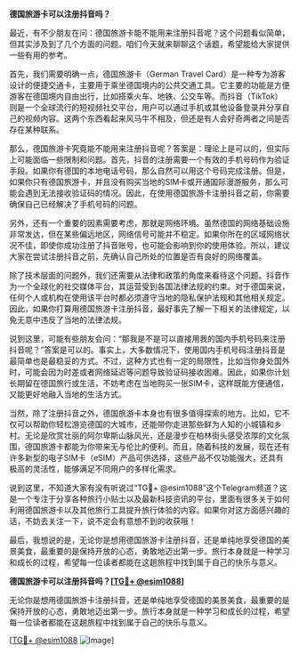 **德国旅游卡可以注册抖音吗？**

最近，有不少朋友在问：德国旅游卡能不能用来注册抖音呢？这个问题看似简单，但其实涉及到了几个方面的问题。咱们今天就来聊聊这个话题，希望能给大家提供一些有用的参考。

首先，我们需要明确一点，德国旅游卡（German Travel Card）是一种专为游客设计的便捷交通卡，主要用于乘坐德国境内的公共交通工具。它主要的功能是方便游客在德国境内自由出行，比如搭乘火车、地铁、公交车等。而抖音（TikTok）则是一个全球流行的短视频社交平台，用户可以通过手机或其他设备登录并分享自己的视频内容。这两个东西看起来风马牛不相及，但还是有人会好奇两者之间是否存在某种联系。

那么，德国旅游卡究竟能不能用来注册抖音呢？答案是：理论上是可以的，但实际上可能面临一些限制和问题。首先，抖音的注册需要一个有效的手机号码作为验证手段。如果你有德国的本地电话号码，那么自然可以用这个号码完成注册。但是，如果你只有德国旅游卡，并且没有购买当地的SIM卡或开通国际漫游服务，那么可能会遇到无法接收验证码的情况。因此，在使用德国旅游卡注册抖音之前，你需要确保自己已经解决了手机号码的问题。

另外，还有一个重要的因素需要考虑，那就是网络环境。虽然德国的网络基础设施非常发达，但在某些偏远地区，网络信号可能并不稳定。如果你所在的区域网络状况不佳，即使你成功注册了抖音账号，也可能会影响到你的使用体验。所以，建议大家在尝试注册抖音之前，先确认自己所处的位置是否有良好的网络覆盖。

除了技术层面的问题外，我们还需要从法律和政策的角度来看待这个问题。抖音作为一个全球化的社交媒体平台，其运营受到各国法律法规的约束。对于德国来说，任何个人或机构在使用该平台时都必须遵守当地的隐私保护法规和其他相关规定。因此，如果你打算用德国旅游卡注册抖音，最好事先了解一下相关的法律规定，以免无意中违反了当地的法律法规。

说到这里，可能有些朋友会问：“那我是不是可以直接用我的国内手机号码来注册抖音呢？”答案是可以的。事实上，大多数情况下，使用国内手机号码注册抖音是最简单也是最稳妥的方式。不过，这种方式也有一定的局限性，比如当你身处国外时，可能会因为时差或者网络延迟等问题导致验证码接收困难。因此，如果你计划长期留在德国旅行或生活，不妨考虑在当地购买一张SIM卡，这样既能方便通信，又能更好地融入当地的生活方式。

当然，除了注册抖音之外，德国旅游卡本身也有很多值得探索的地方。比如，它不仅可以帮助你轻松游览德国的大城市，还能带你走进那些鲜为人知的小城镇和乡村。无论是欣赏壮丽的阿尔卑斯山脉风光，还是漫步在柏林街头感受浓厚的文化氛围，德国旅游卡都能为你带来无与伦比的便利。而且，随着科技的发展，现在还有许多新型的电子SIM卡（eSIM）产品可供选择，这些产品不仅功能强大，还具有极高的灵活性，能够满足不同用户的多样化需求。

说到这里，不知道大家有没有听说过“TG💪+ @esim1088”这个Telegram频道？这是一个专注于分享各种旅行小贴士以及最新科技资讯的平台，里面有很多关于如何利用德国旅游卡以及其他旅行工具提升旅行体验的内容。如果你对这方面感兴趣的话，不妨去关注一下，说不定会有意想不到的收获哦！

最后，我想说的是，无论你是想用德国旅游卡注册抖音，还是单纯地享受德国的美景美食，最重要的是保持开放的心态，勇敢地迈出第一步。旅行本身就是一种学习和成长的过程，希望每一位读者都能在这趟旅程中找到属于自己的快乐与意义。

**德国旅游卡可以注册抖音吗？[[TG💪+ @esim1088](https://t.me/s/esim1088)]**

无论你是想用德国旅游卡注册抖音，还是单纯地享受德国的美景美食，最重要的是保持开放的心态，勇敢地迈出第一步。旅行本身就是一种学习和成长的过程，希望每一位读者都能在这趟旅程中找到属于自己的快乐与意义。

[[TG💪+ @esim1088](https://t.me/s/esim1088) ![Image](https://i.postimg.cc/4NQfJmqS/Snipaste-2025-05-13-00-14-12.png)]